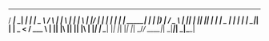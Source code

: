   ____ _____ _____   _____ ____      _    ___ _   _ ___ _   _  ____ 
 / ___|_   _|  ___| |_   _|  _ \    / \  |_ _| \ | |_ _| \ | |/ ___|
| |     | | | |_ _____| | | |_) |  / _ \  | ||  \| || ||  \| | |  _ 
| |___  | | |  _|_____| | |  _ <  / ___ \ | || |\  || || |\  | |_| |
 \____| |_| |_|       |_| |_| \_\/_/   \_\___|_| \_|___|_| \_|\____|
                                                                    
